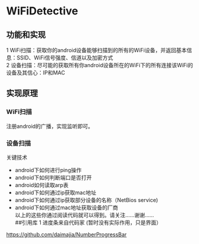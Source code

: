 # WiFiDetective

## 功能和实现
1 WiFi扫描：获取你的android设备能够扫描到的所有的WiFi设备，并返回基本信息：SSID、WiFi信号强度、信道以及加密方式  
2 设备扫描：尽可能的获取所有你android设备所在的WiFi下的所有连接该WiFi的设备及其信心：IP和MAC  
## 实现原理 
### WiFi扫描
注册android的广播，实现监听即可。
### 设备扫描
关键技术
* android下如何进行ping操作
* android下如何判断端口是否打开
* android如何读取arp表
* android下如何通过ip获取mac地址
* android下如何通过ip获取部分设备的名称（NetBios service)
* android下如何通过mac地址获取设备的厂商     
以上的这些你通过阅读代码就可以得到。请关注……谢谢……  
##引用库
1 进度条来自代码家  (暂时没有实际作用，只是界面）      

https://github.com/daimajia/NumberProgressBar
